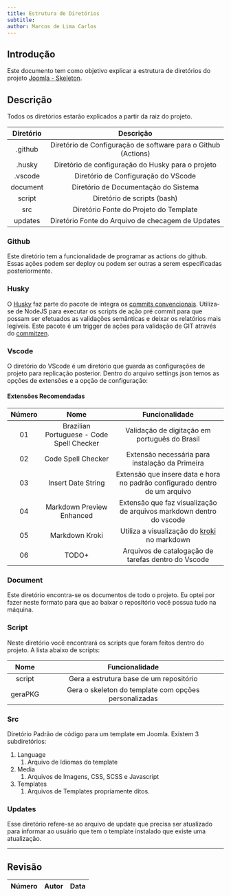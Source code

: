 ```yaml
---
title: Estrutura de Diretórios
subtitle: 
author: Marcos de Lima Carlos
---
```


## Introdução

Este documento tem como objetivo explicar a estrutura de diretórios do projeto [Joomla - Skeleton](https://github.com/projetos-de-software/joomla-skeleton).

## Descrição

Todos os diretórios estarão explicados a partir da raiz do projeto. 

| Diretório |                           Descrição                           |
| :-------: | :-----------------------------------------------------------: |
|  .github  | Diretório de Configuração de software para o Github (Actions) |
|  .husky   |       Diretório de configuração do Husky para o projeto       |
|  .vscode  |              Diretório de Configuração do VScode              |
| document  |             Diretório de Documentação do Sistema              |
|  script   |                  Diretório de scripts (bash)                  |
|    src    |            Diretório Fonte do Projeto do Template             |
|  updates  |       Diretório Fonte do Arquivo de checagem de Updates       |

### Github

Este diretório tem a funcionalidade de programar as actions do github. Essas ações podem ser deploy ou podem ser outras a serem especificadas posteriormente. 


### Husky

O [Husky](https://typicode.github.io/husky/) faz parte do pacote de integra os [commits convencionais](03-Commits.md). Utiliza-se de NodeJS para executar os scripts de ação pré commit para que possam ser efetuados as validações semânticas e deixar os relatórios mais legíveis. Este pacote é um trigger de ações para validação de GIT através do [commitzen](https://www.npmjs.com/package/commitizen).  

### Vscode 

O diretório do VScode é um diretório que guarda as configurações de projeto para replicação posterior. Dentro do arquivo settings.json temos as opções de extensões e a opção de configuração: 

#### Extensões Recomendadas

| Número |                   Nome                    |                               Funcionalidade                               |
| :----: | :---------------------------------------: | :------------------------------------------------------------------------: |
|   01   | Brazilian Portuguese - Code Spell Checker |               Validação de digitação em português do Brasil                |
|   02   |            Code Spell Checker             |              Extensão necessária para instalação da Primeira               |
|   03   |            Insert Date String             | Extensão que insere data e hora no padrão configurado dentro de um arquivo |
|   04   |         Markdown Preview Enhanced         |    Extensão que faz visualização de arquivos markdown dentro do vscode     |
|   05   |              Markdown Kroki               |      Utiliza a visualização do [kroki](https://kroki.io/) no markdown      |
|   06   |                   TODO+                   |            Arquivos de catalogação de tarefas dentro do Vscode             |


### Document 

Este diretório encontra-se os documentos de todo o projeto. Eu optei por fazer neste formato para que ao baixar o repositório você possua tudo na máquina. 

### Script

Neste diretório você encontrará os scripts que foram feitos dentro do projeto. A lista abaixo de scripts: 

|  Nome   |                    Funcionalidade                     |
| :-----: | :---------------------------------------------------: |
| script  |        Gera a estrutura base de um repositório        |
| geraPKG | Gera o skeleton do template com opções personalizadas |

### Src

Diretório Padrão de código para um template em Joomla. Existem 3 subdiretórios: 

1. Language
   1. Arquivo de Idiomas do template
2. Media
   1. Arquivos de Imagens, CSS, SCSS e Javascript
3. Templates
   1. Arquivos de Templates propriamente ditos.

### Updates

Esse diretório refere-se ao arquivo de update que precisa ser atualizado para informar ao usuário que tem o template instalado que existe uma atualização. 


---

## Revisão 

| Número | Autor | Data  |
| :----: | :---: | :---: |